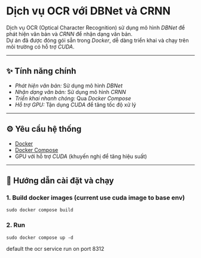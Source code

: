 # Dịch vụ OCR với DBNet và CRNN

Dịch vụ OCR (Optical Character Recognition) sử dụng mô hình *DBNet* để phát hiện văn bản và *CRNN* để nhận dạng văn bản.  
Dự án đã được đóng gói sẵn trong *Docker*, dễ dàng triển khai và chạy trên môi trường có hỗ trợ *CUDA*.

---

## :sparkles: Tính năng chính
- *Phát hiện văn bản:* Sử dụng mô hình *DBNet*
- *Nhận dạng văn bản:* Sử dụng mô hình *CRNN*
- *Triển khai nhanh chóng:* Qua *Docker Compose*
- *Hỗ trợ GPU:* Tận dụng *CUDA* để tăng tốc độ xử lý

---

## :gear: Yêu cầu hệ thống
- [Docker](https://docs.docker.com/get-docker/)
- [Docker Compose](https://docs.docker.com/compose/)
- GPU với hỗ trợ *CUDA* (khuyến nghị để tăng hiệu suất)

---

## :rocket: Hướng dẫn cài đặt và chạy

### 1. Build docker images (current use cuda image to base env)
```
sudo docker compose build
```

### 2. Run
```
sudo docker compose up -d
```
default the ocr service run on port 8312
